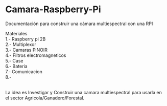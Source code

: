 # Camara-Raspberry-Pi
Documentación para construir una cámara multiespectral con una RPI 

Materiales
<br>1.- Raspberry pi 2B
<br>2.- Multiplexor
<br>3.- Camaras PiNOIR
<br>4.- Filtros electromagneticos
<br>5.- Case
<br>6.- Bateria
<br>7.- Comunicacion
<br>8.-

<br>La idea es Investigar y Construir una camara multiespectral para usarla en el sector Agricola/Ganadero/Forestal.

   
    

